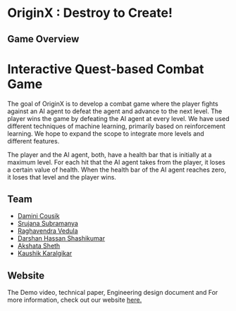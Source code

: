 

# OriginX : Destroy to Create!


## Game Overview
# Interactive Quest-based Combat Game

The goal of OriginX is to develop a combat game where the player fights against an AI agent to defeat the agent and advance to the next level. The player wins the game by defeating the AI agent at every level. We have used different techniques of machine learning, primarily based on reinforcement learning. We hope to expand the scope to integrate more levels and different features.

The player and the AI agent, both, have a health bar that is initially at a maximum level. For each hit that the AI agent takes from the player, it loses a certain value of health. When the health bar of the AI agent reaches zero, it loses that level and the player wins. 


## Team
* [Damini Cousik](https://www.linkedin.com/in/damini-shiv-cousik/)
* [Srujana Subramanya](https://www.linkedin.com/in/ssrujanaa/)
* [Raghavendra Vedula](https://www.linkedin.com/in/vedularaghu/)
* [Darshan Hassan Shashikumar](https://www.linkedin.com/in/darshanhs/)
* [Akshata Sheth](https://www.linkedin.com/in/akshata-sheth/)
* [Kaushik Karalgikar](https://www.linkedin.com/in/kaushik-karalgikar/)

## Website
The Demo video, technical paper, Engineering design document and For more information, check out our website [here.](http://originx.ml/)
